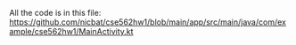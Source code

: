 All the code is in this file: https://github.com/nicbat/cse562hw1/blob/main/app/src/main/java/com/example/cse562hw1/MainActivity.kt
